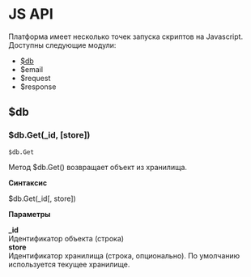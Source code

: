 # JS API

Платформа имеет несколько точек запуска скриптов на Javascript.
Доступны следующие модули:
* [$db](#db)
* $email
* $request
* $response

<a name="db"></a>
## $db


### $db.Get(_id, [store])

```$db.Get```

Метод $db.Get() возвращает объект из хранилища. 

**Синтаксис**  

$db.Get(_id[, store])  

**Параметры**

**_id**   
    Идентификатор объекта (строка)  
**store**  
    Идентификатор хранилища (строка, опционально). По умолчанию используется текущее хранилище.


